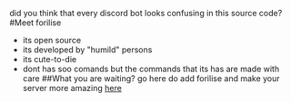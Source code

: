 did you think that every discord bot looks confusing in this source code?
#Meet forilise
* its open source
* its developed by "humild" persons
* its cute-to-die
* dont has soo comands but the commands that its has are made with care
##What you are waiting? go here do add forilise and make your server more amazing [here](https://github.com/flaxeey/forilise/404/)
